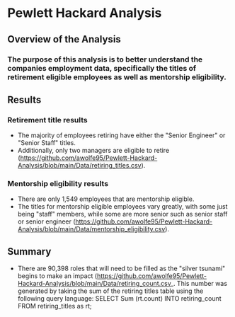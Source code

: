 # Pewlett Hackard Analysis

## Overview of the Analysis

### The purpose of this analysis is to better understand the companies employment data, specifically the titles of retirement eligible employees as well as mentorship eligibility.

## Results

### Retirement title results 
* The majority of employees retiring have either the "Senior Engineer" or "Senior Staff" titles. 
* Additionally, only two managers are eligible to retire (https://github.com/awolfe95/Pewlett-Hackard-Analysis/blob/main/Data/retiring_titles.csv). 

### Mentorship eligibility results
* There are only 1,549 employees that are mentorship eligible. 
* The titles for mentorship eligible employees vary greatly, with some just being "staff" members, while some are more senior such as senior staff or senior engineer (https://github.com/awolfe95/Pewlett-Hackard-Analysis/blob/main/Data/mentorship_eligibility.csv).

## Summary
* There are 90,398 roles that will need to be filled as the "silver tsunami" begins to make an impact (https://github.com/awolfe95/Pewlett-Hackard-Analysis/blob/main/Data/retiring_count.csv_. This number was generated by taking the sum of the retiring titles table using the following query language: 
  SELECT Sum (rt.count)
  INTO retiring_count
  FROM retiring_titles as rt;

